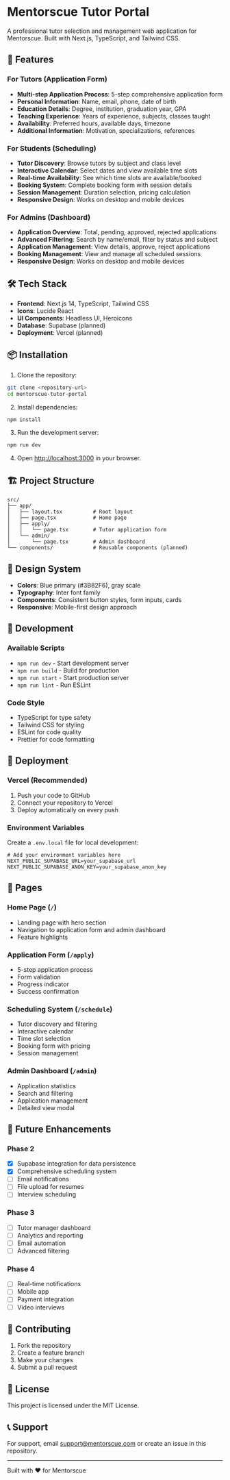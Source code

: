 # Mentorscue Tutor Portal

A professional tutor selection and management web application for Mentorscue. Built with Next.js, TypeScript, and Tailwind CSS.

## 🚀 Features

### For Tutors (Application Form)
- **Multi-step Application Process**: 5-step comprehensive application form
- **Personal Information**: Name, email, phone, date of birth
- **Education Details**: Degree, institution, graduation year, GPA
- **Teaching Experience**: Years of experience, subjects, classes taught
- **Availability**: Preferred hours, available days, timezone
- **Additional Information**: Motivation, specializations, references

### For Students (Scheduling)
- **Tutor Discovery**: Browse tutors by subject and class level
- **Interactive Calendar**: Select dates and view available time slots
- **Real-time Availability**: See which time slots are available/booked
- **Booking System**: Complete booking form with session details
- **Session Management**: Duration selection, pricing calculation
- **Responsive Design**: Works on desktop and mobile devices

### For Admins (Dashboard)
- **Application Overview**: Total, pending, approved, rejected applications
- **Advanced Filtering**: Search by name/email, filter by status and subject
- **Application Management**: View details, approve, reject applications
- **Booking Management**: View and manage all scheduled sessions
- **Responsive Design**: Works on desktop and mobile devices

## 🛠️ Tech Stack

- **Frontend**: Next.js 14, TypeScript, Tailwind CSS
- **Icons**: Lucide React
- **UI Components**: Headless UI, Heroicons
- **Database**: Supabase (planned)
- **Deployment**: Vercel (planned)

## 📦 Installation

1. Clone the repository:
```bash
git clone <repository-url>
cd mentorscue-tutor-portal
```

2. Install dependencies:
```bash
npm install
```

3. Run the development server:
```bash
npm run dev
```

4. Open [http://localhost:3000](http://localhost:3000) in your browser.

## 🏗️ Project Structure

```
src/
├── app/
│   ├── layout.tsx          # Root layout
│   ├── page.tsx            # Home page
│   ├── apply/
│   │   └── page.tsx        # Tutor application form
│   └── admin/
│       └── page.tsx        # Admin dashboard
└── components/             # Reusable components (planned)
```

## 🎨 Design System

- **Colors**: Blue primary (#3B82F6), gray scale
- **Typography**: Inter font family
- **Components**: Consistent button styles, form inputs, cards
- **Responsive**: Mobile-first design approach

## 🔧 Development

### Available Scripts

- `npm run dev` - Start development server
- `npm run build` - Build for production
- `npm run start` - Start production server
- `npm run lint` - Run ESLint

### Code Style

- TypeScript for type safety
- Tailwind CSS for styling
- ESLint for code quality
- Prettier for code formatting

## 🚀 Deployment

### Vercel (Recommended)

1. Push your code to GitHub
2. Connect your repository to Vercel
3. Deploy automatically on every push

### Environment Variables

Create a `.env.local` file for local development:

```env
# Add your environment variables here
NEXT_PUBLIC_SUPABASE_URL=your_supabase_url
NEXT_PUBLIC_SUPABASE_ANON_KEY=your_supabase_anon_key
```

## 📱 Pages

### Home Page (`/`)
- Landing page with hero section
- Navigation to application form and admin dashboard
- Feature highlights

### Application Form (`/apply`)
- 5-step application process
- Form validation
- Progress indicator
- Success confirmation

### Scheduling System (`/schedule`)
- Tutor discovery and filtering
- Interactive calendar
- Time slot selection
- Booking form with pricing
- Session management

### Admin Dashboard (`/admin`)
- Application statistics
- Search and filtering
- Application management
- Detailed view modal

## 🔮 Future Enhancements

### Phase 2
- [x] Supabase integration for data persistence
- [x] Comprehensive scheduling system
- [ ] Email notifications
- [ ] File upload for resumes
- [ ] Interview scheduling

### Phase 3
- [ ] Tutor manager dashboard
- [ ] Analytics and reporting
- [ ] Email automation
- [ ] Advanced filtering

### Phase 4
- [ ] Real-time notifications
- [ ] Mobile app
- [ ] Payment integration
- [ ] Video interviews

## 🤝 Contributing

1. Fork the repository
2. Create a feature branch
3. Make your changes
4. Submit a pull request

## 📄 License

This project is licensed under the MIT License.

## 📞 Support

For support, email support@mentorscue.com or create an issue in this repository.

---

Built with ❤️ for Mentorscue
